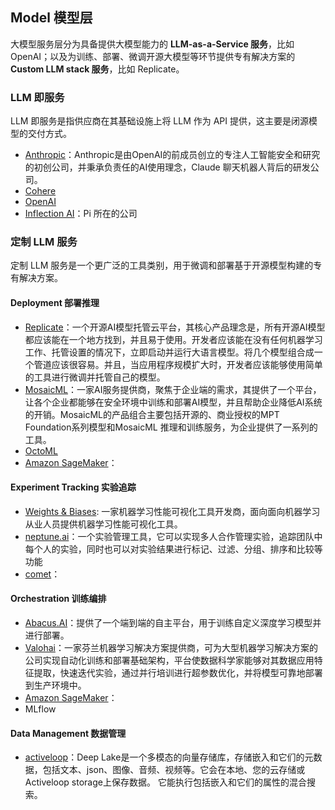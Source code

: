## Model 模型层

大模型服务层分为具备提供大模型能力的 **LLM-as-a-Service 服务**，比如OpenAI；以及为训练、部署、微调开源大模型等环节提供专有解决方案的 **Custom LLM stack 服务**，比如 Replicate。

### LLM 即服务

LLM 即服务是指供应商在其基础设施上将 LLM 作为 API 提供，这主要是闭源模型的交付方式。

- [Anthropic](https://www.anthropic.com/research)：Anthropic是由OpenAI的前成员创立的专注人工智能安全和研究的初创公司，并秉承负责任的AI使用理念，Claude 聊天机器人背后的研发公司。
- [Cohere](https://txt.cohere.com/)
- [OpenAI](https://openai.com/blog)
- [Inflection AI](https://inflection.ai/)：Pi 所在的公司

### 定制 LLM 服务

定制 LLM 服务是一个更广泛的工具类别，用于微调和部署基于开源模型构建的专有解决方案。

#### Deployment 部署推理

- [Replicate](https://replicate.com/blog)：一个开源AI模型托管云平台，其核心产品理念是，所有开源AI模型都应该能在一个地方找到，并且易于使用。开发者应该能在没有任何机器学习工作、托管设置的情况下，立即启动并运行大语言模型。将几个模型组合成一个管道应该很容易。并且，当应用程序规模扩大时，开发者应该能够使用简单的工具进行微调并托管自己的模型。
- [MosaicML](https://www.mosaicml.com/blog)：一家AI服务提供商，聚焦于企业端的需求，其提供了一个平台，让各个企业都能够在安全环境中训练和部署AI模型，并且帮助企业降低AI系统的开销。MosaicML的产品组合主要包括开源的、商业授权的MPT Foundation系列模型和MosaicML 推理和训练服务，为企业提供了一系列的工具。
- [OctoML](https://octoml.ai/blog/)
- [Amazon SageMaker](https://aws.amazon.com/cn/blogs/machine-learning/tag/amazon-sagemaker/)：

#### Experiment Tracking 实验追踪

- [Weights & Biases](https://wandb.ai/fully-connected): 一家机器学习性能可视化工具开发商，面向面向机器学习从业人员提供机器学习性能可视化工具。
- [neptune.ai](https://neptune.ai/blog)：一个实验管理工具，它可以实现多人合作管理实验，追踪团队中每个人的实验，同时也可以对实验结果进行标记、过滤、分组、排序和比较等功能
- [comet](https://www.comet.com/site/resources/)：

#### Orchestration 训练编排

- [Abacus.AI](https://abacus.ai/)：提供了一个端到端的自主平台，用于训练自定义深度学习模型并进行部署。
- [Valohai](https://valohai.com/blog/)：一家芬兰机器学习解决方案提供商，可为大型机器学习解决方案的公司实现自动化训练和部署基础架构，平台使数据科学家能够对其数据应用特征提取，快速迭代实验，通过并行培训进行超参数优化，并将模型可靠地部署到生产环境中。
- [Amazon SageMaker](https://aws.amazon.com/cn/blogs/machine-learning/tag/amazon-sagemaker/)：
- MLflow

#### Data Management 数据管理

- [activeloop](https://www.activeloop.ai/resources/)：Deep Lake是一个多模态的向量存储库，存储嵌入和它们的元数据，包括文本、json、图像、音频、视频等。它会在本地、您的云存储或Activeloop storage上保存数据。 它能执行包括嵌入和它们的属性的混合搜索。
